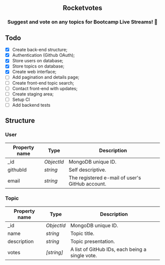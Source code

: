 <h2 align="center">Rocketvotes</h2>
<h3 align="center">Suggest and vote on any topics for Bootcamp Live Streams! 🚀</h3>

## Todo

- [x] Create back-end structure;
- [x] Authentication (Github OAuth);
- [x] Store users on database;
- [x] Store topics on database;
- [x] Create web interface;
- [ ] Add pagination and details page;
- [ ] Create front-end topic search;
- [ ] Contact front-end with updates;
- [ ] Create staging area;
- [ ] Setup CI
- [ ] Add backend tests

## Structure

### User

| Property name | Type       | Description                                     |
| ------------- | ---------- | ----------------------------------------------- |
| \_id          | _ObjectId_ | MongoDB unique ID.                              |
| githubId      | _string_   | Self descriptive.                               |
| email         | _string_   | The registered e-mail of user's GitHub account. |

### Topic

| Property name | Type       | Description                                     |
| ------------- | ---------- | ----------------------------------------------- |
| \_id          | _ObjectId_ | MongoDB unique ID.                              |
| name          | _string_   | Topic title.                                    |
| description   | _string_   | Topic presentation.                             |
| votes         | _[string]_ | A list of GitHub IDs, each being a single vote. |
